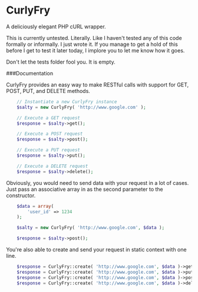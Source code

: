 CurlyFry
==========

A deliciously elegant PHP cURL wrapper.

This is currently untested. Literally. Like I haven't tested any of this code formally or informally.  I just wrote it.  If you manage to get a hold of this before I get to test it later today, I implore you to let me know how it goes.

Don't let the tests folder fool you. It is empty.

###Documentation

CurlyFry provides an easy way to make RESTful calls with support for GET, POST, PUT, and DELETE methods.
```php
	// Instantiate a new CurlyFry instance
	$salty = new CurlyFry( 'http://www.google.com' );

	// Execute a GET request
	$response = $salty->get();

	// Execute a POST request
	$response = $salty->post();

	// Execute a PUT request
	$response = $salty->put();

	// Execute a DELETE request
	$response = $salty->delete();
```

Obviously, you would need to send data with your request in a lot of cases. Just pass an associative array in as the second parameter to the constructor.
```php
	$data = array(
		'user_id' => 1234
	);

	$salty = new CurlyFry( 'http://www.google.com', $data );

	$response = $salty->post();
```

You're also able to create and send your request in static context with one line.
```php
	$response = CurlyFry::create( 'http://www.google.com', $data )->get();
	$response = CurlyFry::create( 'http://www.google.com', $data )->put();
	$response = CurlyFry::create( 'http://www.google.com', $data )->post();
	$response = CurlyFry::create( 'http://www.google.com', $data )->delete();
```


